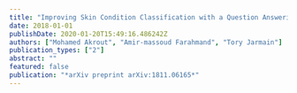 ```yaml
---
title: "Improving Skin Condition Classification with a Question Answering Model"
date: 2018-01-01
publishDate: 2020-01-20T15:49:16.486242Z
authors: ["Mohamed Akrout", "Amir-massoud Farahmand", "Tory Jarmain"]
publication_types: ["2"]
abstract: ""
featured: false
publication: "*arXiv preprint arXiv:1811.06165*"
---
```


